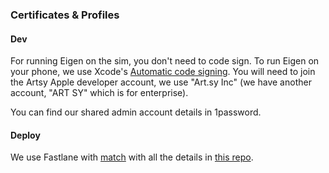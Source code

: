 ### Certificates & Profiles

#### Dev

For running Eigen on the sim, you don't need to code sign.
To run Eigen on your phone, we use Xcode's [Automatic code signing](https://developer.apple.com/library/content/qa/qa1814/_index.html). You will need to join the Artsy Apple developer account, we use "Art.sy Inc" (we have another account, "ART SY" which is for enterprise).

You can find our shared admin account details in 1password.

#### Deploy

We use Fastlane with [match](https://docs.fastlane.tools/actions/match/) with all the details in [this repo](https://github.com/artsy/mobile_fastlane_match).
